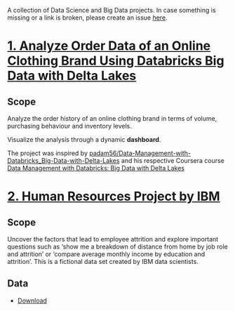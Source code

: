 A collection of Data Science and Big Data projects.
In case something is missing or a link is broken, please create an issue [here](https://github.com/vpapaioannou/data_science_projects/issues).

# [1. Analyze Order Data of an Online Clothing Brand Using Databricks Big Data with Delta Lakes](https://github.com/vpapaioannou/data_science_and_big_data_projects/tree/main/online_clothing_company)

## Scope

Analyze the order history of an online clothing brand in terms of volume, purchasing behaviour and inventory levels.

Visualize the analysis through a dynamic **dashboard**.

The project was inspired by [padam56/Data-Management-with-Databricks_Big-Data-with-Delta-Lakes](https://github.com/padam56/Data-Management-with-Databricks_Big-Data-with-Delta-Lakes) and his respective Coursera course [Data Management with Databricks: Big Data with Delta Lakes](https://www.coursera.org/projects/data-management-with-databricks-big-data-with-delta-lakes)

# [2. Human Resources Project by IBM](https://www.kaggle.com/datasets/pavansubhasht/ibm-hr-analytics-attrition-dataset)

## Scope

Uncover the factors that lead to employee attrition and explore important questions such as ‘show me a breakdown of distance from home by job role and attrition’ or ‘compare average monthly income by education and attrition’. This is a fictional data set created by IBM data scientists.

## Data

- [Download](https://www.kaggle.com/datasets/pavansubhasht/ibm-hr-analytics-attrition-dataset)
